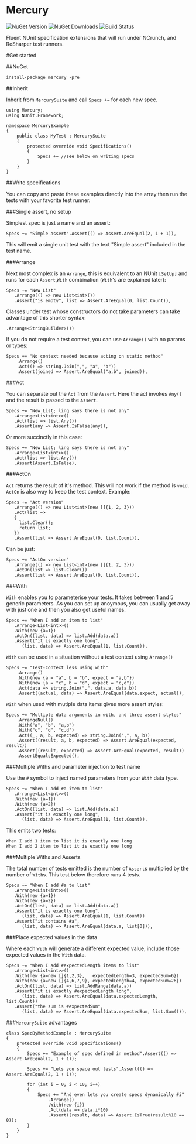 # Mercury

[![NuGet Version](http://img.shields.io/nuget/v/Mercury.svg?style=flat)](https://www.nuget.org/packages/Mercury/)
[![NuGet Downloads](http://img.shields.io/nuget/dt/Mercury.svg?style=flat)](https://www.nuget.org/packages/Mercury/)
[![Build Status](https://travis-ci.org/MercuryNuGet/Mercury.svg)](https://travis-ci.org/MercuryNuGet/Mercury)

Fluent NUnit specification extensions that will run under NCrunch, and ReSharper test runners.

#Get started

##NuGet

```
install-package mercury -pre
```

##Inherit

Inherit from `MercurySuite` and call `Specs +=` for each new spec.

```
using Mercury;
using NUnit.Framework;

namespace MercuryExample
{
    public class MyTest : MercurySuite
    {
        protected override void Specifications()
        {
            Specs += //see below on writing specs
        }
    }
}
```

##Write specifications

You can copy and paste these examples directly into the array then run the tests with your favorite test runner.

###Single assert, no setup

Simplest spec is just a name and an assert:

```
Specs += "Simple assert".Assert(() => Assert.AreEqual(2, 1 + 1)),
```

This will emit a single unit test with the text "Simple assert" included in the test name.

###Arrange

Next most complex is an `Arrange`, this is equivalent to an NUnit `[SetUp]` and runs for each `Assert`,`With` combination (`With`'s are explained later):

```
Specs += "New List"
   .Arrange(() => new List<int>())
   .Assert("is empty", list => Assert.AreEqual(0, list.Count)),
```

Classes under test whose constructors do not take parameters can take advantage of this shorter syntax:

```
.Arrange<StringBuilder>())
```

If you do not require a test context, you can use `Arrange()` with no params or types:

```
Specs += "No context needed because acting on static method"
    .Arrange()
    .Act(() => string.Join(",", "a", "b"))
    .Assert(joined => Assert.AreEqual("a,b", joined)),
```

###Act

You can separate out the `Act` from the `Assert`. Here the act invokes `Any()` and the result is passed to the `Assert`.

```
Specs += "New List; linq says there is not any"
   .Arrange<List<int>>()
   .Act(list => list.Any())
   .Assert(any => Assert.IsFalse(any)),
```

Or more succinctly in this case:

```
Specs += "New List; linq says there is not any"
   .Arrange<List<int>>()
   .Act(list => list.Any())
   .Assert(Assert.IsFalse),
```

###ActOn

`Act` returns the result of it's method. This will not work if the method is `void`. `ActOn` is also way to keep the test context. Example:

```
Specs += "Act version"
   .Arrange(() => new List<int>(new []{1, 2, 3}))
   .Act(list =>
   {
     list.Clear();
     return list;
   })
   .Assert(list => Assert.AreEqual(0, list.Count)),
```

Can be just:

```
Specs += "ActOn version"
   .Arrange(() => new List<int>(new []{1, 2, 3}))
   .ActOn(list => list.Clear())
   .Assert(list => Assert.AreEqual(0, list.Count)),
```

###With

`With` enables you to parameterise your tests. It takes between 1 and 5 generic parameters. As you can set up anoymous, you can usually get away with just one and then you also get useful names.

```
Specs += "When I add an item to list"
   .Arrange<List<int>>()
   .With(new {a=1})
   .ActOn((list, data) => list.Add(data.a))
   .Assert("it is exactly one long",
      (list, data) => Assert.AreEqual(1, list.Count)),
```

`With` can be used in a situation without a test context using `Arrange()`

```
Specs += "Test-Context less using with"
    .Arrange()
    .With(new {a = "a", b = "b", expect = "a,b"})
    .With(new {a = "c", b = "d", expect = "c,d"})
    .Act(data => string.Join(",", data.a, data.b))
    .Assert((actual, data) => Assert.AreEqual(data.expect, actual)),
```

`With` when used with mutiple data items gives more assert styles:

```
Specs += "Multiple data arguments in with, and three assert styles"
    .ArrangeNull()
    .With("a", "b", "a,b")
    .With("c", "d", "c,d")
    .Act((_, a, b, expected) => string.Join(",", a, b))
    .Assert((result, a, b, expected) => Assert.AreEqual(expected, result))
    .Assert((result, expected) => Assert.AreEqual(expected, result))
    .AssertEqualsExpected(),
```

###Multiple Withs and parameter injection to test name

Use the `#` symbol to inject named parameters from your `With` data type.

```
Specs += "When I add #a item to list"
   .Arrange<List<int>>()
   .With(new {a=1})
   .With(new {a=2})
   .ActOn((list, data) => list.Add(data.a))
   .Assert("it is exactly one long",
      (list, data) => Assert.AreEqual(1, list.Count)),
```

This emits two tests:

```
When I add 1 item to list it is exactly one long
When I add 2 item to list it is exactly one long
```

###Multiple Withs and Asserts

The total number of tests emitted is the number of `Assert`s multiplied by the number of `With`s. This test below therefore runs 4 tests.

```
Specs += "When I add #a to list"
   .Arrange<List<int>>()
   .With(new {a=1})
   .With(new {a=2})
   .ActOn((list, data) => list.Add(data.a))
   .Assert("it is exactly one long",
      (list, data) => Assert.AreEqual(1, list.Count))
   .Assert("it contains #a",
      (list, data) => Assert.AreEqual(data.a, list[0])),
```

###Place expected values in the data

Where each `With` will generate a different expected value, include those expected values in the `With` data.

```
Specs += "When I add #expectedLength items to list"
   .Arrange<List<int>>()
   .With(new {a=new []{1,2,3},   expectedLength=3, expectedSum=6})
   .With(new {a=new []{4,6,7,9}, expectedLength=4, expectedSum=26})
   .ActOn((list, data) => list.AddRange(data.a))
   .Assert("it is exactly #expectedLength long",
      (list, data) => Assert.AreEqual(data.expectedLength, list.Count))
   .Assert("the sum is #expectedSum",
      (list, data) => Assert.AreEqual(data.expectedSum, list.Sum())),
```

###`MercurySuite` advantages

```
class SpecByMethodExample : MercurySuite
{
    protected override void Specifications()
    {
        Specs += "Example of spec defined in method".Assert(() => Assert.AreEqual(2, 1 + 1));

        Specs += "Lets you space out tests".Assert(() => Assert.AreEqual(2, 1 + 1));

        for (int i = 0; i < 10; i++)
        {
            Specs += "And even lets you create specs dynamically #i"
                .Arrange()
                .With(new {i})
                .Act(data => data.i*10)
                .Assert((result, data) => Assert.IsTrue(result%10 == 0));
        }
    }
}
```